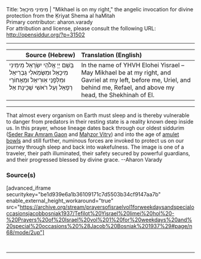 <html>
<head></head>
<body>
Title: מִימִינִי מִיכָאֵל | "Mikhael is on my right," the angelic invocation for divine protection from the Ḳriyat Shema al haMitah<br />
Primary contributor: aharon.varady<br />
For attribution and license, please consult the following URL: <a href="http://opensiddur.org/?p=31502">http://opensiddur.org/?p=31502</a>
<p />
<hr />

<table style="margin-left: auto;margin-right: auto;" class="draggable">
<thead><tr><th id="x" style="text-align: right;">Source (Hebrew)</th><th style="text-align: left;">Translation (English)</th></tr></thead>
<tbody>
<tr><td style="vertical-align:top;">
<div class="liturgy"><span lang="he">
בְּשֵׁם יְיָ אֱלֹהֵי יִשְׂרָאֵל
מִימִינִי מִיכָאֵל 
וּמִשְּׂמֹֽאלִי גַּבְרִיאֵל
וּמִלְּפָנַי אֽוּרִיאֵל 
וּמֵאָחוֹרַי רְפָאֵל
וְעַל רֹאשִׁי שְׁכִֽינַת אֵל׃
</span></div></td>
 
<td style="vertical-align:top;">
<div class="english">
In the name of YHVH Elohei Yisrael –
May Mikhael be at my right, 
and Gavriel at my left,
before me, Uriel, 
and behind me, Refael,
and above my head, the Shekhinah of El.
</div></td></tr>
</tbody></table>

<hr />

That almost every organism on Earth must sleep and is thereby vulnerable to danger from predators in their resting state is a reality known deep inside us. In this prayer, whose lineage dates back through our oldest siddurim (<a href="https://opensiddur.org/prayers/life-cycle/living/travel/when-a-person-goes-out-at-night-an-apotropaic-invocation-of-angelic-protection-in-the-seder-rav-amram-gaon/">Seder Rav Amram Gaon</a> and <a href="https://opensiddur.org/prayers/solilunar/everyday/nighttime/bedtime-shema/mikhael-is-on-my-right-an-apotropaic-invocation-of-angelic-protection-in-the-bedtime-shema-from-the-mahzor-vitry/">Maḥzor Vitry</a>) and into the age of <a href="https://opensiddur.org/prayers/life-cycle/living/home/gavriel-is-on-the-right-an-apotropaic-invocation-of-angels-in-the-amulet-bowl-sd12/">amulet bowls</a> and still further, numinous forces are invoked to protect us on our journey through sleep and back into wakefulness. The image is one of a traveler, their path illuminated, their safety secured by powerful guardians, and their progressed blessed by divine grace. --Aharon Varady

<h3>Source(s)</h3>

[advanced_iframe securitykey="be1d939e6a1b36109171c7d5503b34cf9147aa7b" enable_external_height_workaround="true" src="https://archive.org/stream/prayersofisraelvol1forweekdaysandspecialoccasionsjacobbosniak1937/Tefilot%20Yisrael%20limei%20hol%20-%20Prayers%20of%20Israel%20vol%201%20for%20weekdays%20and%20special%20occasions%20%28Jacob%20Bosniak%201937%29#page/n68/mode/2up"]

&nbsp;

<hr />

&nbsp;
</body>
</html>
